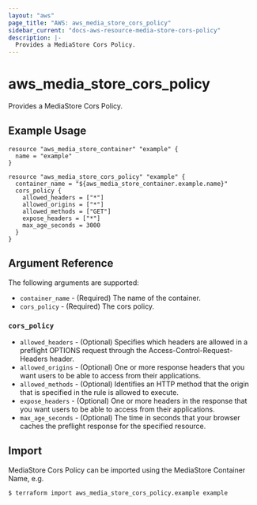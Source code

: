 ```yaml
---
layout: "aws"
page_title: "AWS: aws_media_store_cors_policy"
sidebar_current: "docs-aws-resource-media-store-cors-policy"
description: |-
  Provides a MediaStore Cors Policy.
---
```


# aws_media_store_cors_policy

Provides a MediaStore Cors Policy.

## Example Usage

```hcl
resource "aws_media_store_container" "example" {
  name = "example"
}

resource "aws_media_store_cors_policy" "example" {
  container_name = "${aws_media_store_container.example.name}"
  cors_policy {
    allowed_headers = ["*"]
    allowed_origins = ["*"]
    allowed_methods = ["GET"]
    expose_headers = ["*"]
    max_age_seconds = 3000
  }
}
```

## Argument Reference

The following arguments are supported:

* `container_name` - (Required) The name of the container.
* `cors_policy` - (Required) The cors policy.

### `cors_policy`

* `allowed_headers` - (Optional) Specifies which headers are allowed in a preflight OPTIONS request through the Access-Control-Request-Headers header.
* `allowed_origins` - (Optional) One or more response headers that you want users to be able to access from their applications.
* `allowed_methods` - (Optional) Identifies an HTTP method that the origin that is specified in the rule is allowed to execute.
* `expose_headers` - (Optional) One or more headers in the response that you want users to be able to access from their applications.
* `max_age_seconds` - (Optional) The time in seconds that your browser caches the preflight response for the specified resource.

## Import

MediaStore Cors Policy can be imported using the MediaStore Container Name, e.g.

```
$ terraform import aws_media_store_cors_policy.example example
```
